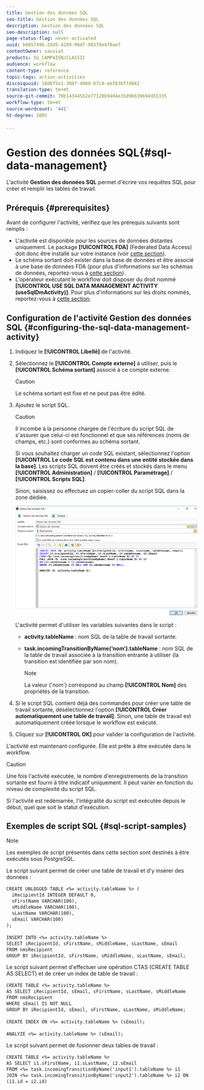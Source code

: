 ```yaml
---
title: Gestion des données SQL
seo-title: Gestion des données SQL
description: Gestion des données SQL
seo-description: null
page-status-flag: never-activated
uuid: b6057496-2dd5-4289-96df-98378e4f0ae7
contentOwner: sauviat
products: SG_CAMPAIGN/CLASSIC
audience: workflow
content-type: reference
topic-tags: action-activities
discoiquuid: 18d6f5e1-308f-4080-b7c4-ebf836f74842
translation-type: tm+mt
source-git-commit: 70b143445b2e77128b9404e35d96b39694d55335
workflow-type: tm+mt
source-wordcount: '441'
ht-degree: 100%

---
```



# Gestion des données SQL{#sql-data-management}

L&#39;activité **Gestion des données SQL** permet d&#39;écrire vos requêtes SQL pour créer et remplir les tables de travail.

## Prérequis {#prerequisites}

Avant de configurer l&#39;activité, vérifiez que les prérequis suivants sont remplis :

* L&#39;activité est disponible pour les sources de données distantes uniquement. Le package **[!UICONTROL FDA]** (Federated Data Access) doit donc être installé sur votre instance (voir [cette section](../../platform/using/about-fda.md)).
* Le schéma sortant doit exister dans la base de données et être associé à une base de données FDA (pour plus d&#39;informations sur les schémas de données, reportez-vous à [cette section](../../configuration/using/about-schema-reference.md)).
* L&#39;opérateur exécutant le workflow doit disposer du droit nommé **[!UICONTROL USE SQL DATA MANAGEMENT ACTIVITY (useSqlDmActivity)]**. Pour plus d&#39;informations sur les droits nommés, reportez-vous à [cette section](../../platform/using/access-management.md#named-rights).

## Configuration de l&#39;activité Gestion des données SQL {#configuring-the-sql-data-management-activity}

1. Indiquez le **[!UICONTROL Libellé]** de l&#39;activité.
1. Sélectionnez le **[!UICONTROL Compte externe]** à utiliser, puis le **[!UICONTROL Schéma sortant]** associé à ce compte externe.

   >[!CAUTION]
   >
   >Le schéma sortant est fixe et ne peut pas être édité.

1. Ajoutez le script SQL.

   >[!CAUTION]
   >
   >Il incombe à la personne chargée de l&#39;écriture du script SQL de s&#39;assurer que celui-ci est fonctionnel et que ses références (noms de champs, etc.) sont conformes au schéma sortant.

   Si vous souhaitez charger un code SQL existant, sélectionnez l&#39;option **[!UICONTROL Le code SQL est contenu dans une entité stockée dans la base]**. Les scripts SQL doivent être créés et stockés dans le menu **[!UICONTROL Administration]** / **[!UICONTROL Paramétrage]** / **[!UICONTROL Scripts SQL]**.

   Sinon, saisissez ou effectuez un copier-coller du script SQL dans la zone dédiée.

   ![](assets/sql_datamanagement.png)

   L&#39;activité permet d&#39;utiliser les variables suivantes dans le script :

   * **activity.tableName** : nom SQL de la table de travail sortante.
   * **task.incomingTransitionByName(‘nom’).tableName** : nom SQL de la table de travail associée à la transition entrante à utiliser (la transition est identifiée par son nom).

      >[!NOTE]
      >
      >La valeur (&#39;nom&#39;) correspond au champ **[!UICONTROL Nom]** des propriétés de la transition.

1. Si le script SQL contient déjà des commandes pour créer une table de travail sortante, désélectionnez l&#39;option **[!UICONTROL Créer automatiquement une table de travail]**. Sinon, une table de travail est automatiquement créée lorsque le workflow est exécuté.
1. Cliquez sur **[!UICONTROL OK]** pour valider la configuration de l&#39;activité.

L&#39;activité est maintenant configurée. Elle est prête à être exécutée dans le workflow.

>[!CAUTION]
>
>Une fois l&#39;activité exécutée, le nombre d&#39;enregistrements de la transition sortante est fourni à titre indicatif uniquement. Il peut varier en fonction du niveau de complexité du script SQL.
>  
>Si l&#39;activité est redémarrée, l&#39;intégralité du script est exécutée depuis le début, quel que soit le statut d&#39;exécution.

## Exemples de script SQL {#sql-script-samples}

>[!NOTE]
>
>Les exemples de script présentés dans cette section sont destinés à être exécutés sous PostgreSQL.

Le script suivant permet de créer une table de travail et d&#39;y insérer des données :

```
CREATE UNLOGGED TABLE <%= activity.tableName %> (
  iRecipientId INTEGER DEFAULT 0,
  sFirstName VARCHAR(100),
  sMiddleName VARCHAR(100),
  sLastName VARCHAR(100),
  sEmail VARCHAR(100)
);

INSERT INTO <%= activity.tableName %>
SELECT iRecipientId, sFirstName, sMiddleName, sLastName, sEmail
FROM nmsRecipient
GROUP BY iRecipientId, sFirstName, sMiddleName, sLastName, sEmail;
```

Le script suivant permet d&#39;effectuer une opération CTAS (CREATE TABLE AS SELECT) et de créer un index de table de travail :

```
CREATE TABLE <%= activity.tableName %>
AS SELECT iRecipientId, sEmail, sFirstName, sLastName, sMiddleName
FROM nmsRecipient
WHERE sEmail IS NOT NULL
GROUP BY iRecipientId, sEmail, sFirstName, sLastName, sMiddleName;

CREATE INDEX ON <%= activity.tableName %> (sEmail);

ANALYZE <%= activity.tableName %> (sEmail);
```

Le script suivant permet de fusionner deux tables de travail :

```
CREATE TABLE <%= activity.tableName %>
AS SELECT i1.sFirstName, i1.sLastName, i2.sEmail
FROM <%= task.incomingTransitionByName('input1').tableName %> i1
JOIN <%= task.incomingTransitionByName('input2').tableName %> i2 ON (i1.id = i2.id)
```

